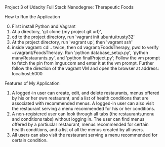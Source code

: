 Project 3 of Udacity Full Stack Nanodegree: Therapeutic Foods

How to Run the Application

0. First install Python and Vagrant
1. At a directory, 'git clone {my project git url}',
2. cd to the project directory, run 'vagrant init ubuntu/trusty32'
3. At the project directory, run 'vagrant up', then 'vagrant ssh'
4. inside vagrant: cd .. twice, then cd vagrant/FoodsTherapy, pwd to verify ~/vagrant/FoodsTherapy.
Run 'python database_setup.py', 'python manyRestaurants.py', and 'python finalProject.py';
Follow the vm prompt to fetch the pin from imgur.com and enter it at the vm prompt.
Further follow the direction of the vagrant VM and open the browser at address: localhost:5000

Features of My Application

1. A logged-in user can create, edit, and delete restaurants, menus offered by his or her own restaurant, and a list of health conditions that are associated with recommended menus. A logged-in user can also visit the restaurant serving a menu recommended for his or her conditions.
2. A non-registered user can look through all tabs (the restaurants,menu and conditions tabs) without logging in. The user can find menus offered by a partiuclar restaurant, menus recommended for certain health conditions, and a list of all the menus created by all users.
3. All users can also visit the restaurant serving a menu recommended for certain condition.
